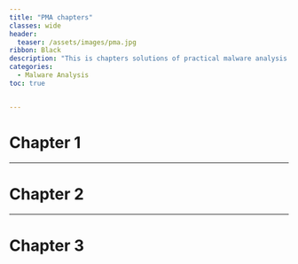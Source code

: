 ```yaml
---
title: "PMA chapters"
classes: wide
header:
  teaser: /assets/images/pma.jpg
ribbon: Black
description: "This is chapters solutions of practical malware analysis book"
categories:
  - Malware Analysis
toc: true


---
```


# Chapter 1

---

# Chapter 2

---

# Chapter 3